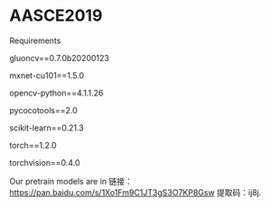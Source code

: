 # AASCE2019

Requirements

gluoncv==0.7.0b20200123

mxnet-cu101==1.5.0

opencv-python==4.1.1.26

pycocotools==2.0

scikit-learn==0.21.3

torch==1.2.0

torchvision==0.4.0



Our pretrain models are in 链接：https://pan.baidu.com/s/1Xo1Fm9C1JT3gS3O7KP8Gsw 提取码：ij8j.
